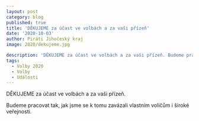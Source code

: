 ```yaml
---
layout: post
category: blog
published: true
title: 'DĚKUJEME za účast ve volbách a za vaši přízeň'
date: '2020-10-03'
author: Piráti Jihočeský kraj
image: 2020/dekujeme.jpg

description: 'DĚKUJEME za účast ve volbách a za vaši přízeň. Budeme pracovat tak, jak jsme se k tomu zavázali vlastním voličům i široké veřejnosti.'
tags:
  - Volby 2020
  - Volby
  - Události
---
```

DĚKUJEME za účast ve volbách a za vaši přízeň. 

Budeme pracovat tak, jak jsme se k tomu zavázali vlastním voličům i široké veřejnosti.
